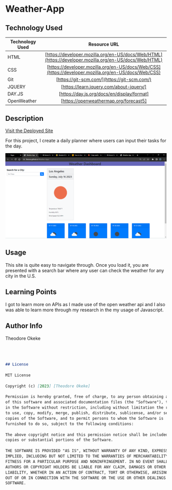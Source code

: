 # Weather-App
## Technology Used 

| Technology Used         | Resource URL           | 
| ------------- |:-------------:| 
| HTML    | [https://developer.mozilla.org/en-US/docs/Web/HTML](https://developer.mozilla.org/en-US/docs/Web/HTML) | 
| CSS     | [https://developer.mozilla.org/en-US/docs/Web/CSS](https://developer.mozilla.org/en-US/docs/Web/CSS)      |   
| Git | [https://git-scm.com/](https://git-scm.com/) 
| JQUERY | [https://learn.jquery.com/about-jquery/]    
| DAY.JS | [https://day.js.org/docs/en/display/format]
|OpenWeather| [https://openweathermap.org/forecast5]

## Description 

[Visit the Deployed Site](https://theouo.github.io/Weather-App/)

For this project, I create a daily planner where users can input their tasks for the day.


![Site Langing Page](./Assets/Weather.png)


## Usage 

This site is quite easy to navigate through. Once you load it, you are presented with a search bar where any user can check the weather for any city in the U.S.


## Learning Points 
I got to learn more on APIs as I made use of the open weather api and I also was able to learn more through my research in the my usage of Javascript.



## Author Info
Theodore Okeke

```md



## License

MIT License

Copyright (c) [2023] [Theodore Okeke]

Permission is hereby granted, free of charge, to any person obtaining a copy
of this software and associated documentation files (the "Software"), to deal
in the Software without restriction, including without limitation the rights
to use, copy, modify, merge, publish, distribute, sublicense, and/or sell
copies of the Software, and to permit persons to whom the Software is
furnished to do so, subject to the following conditions:

The above copyright notice and this permission notice shall be included in all
copies or substantial portions of the Software.

THE SOFTWARE IS PROVIDED "AS IS", WITHOUT WARRANTY OF ANY KIND, EXPRESS OR
IMPLIED, INCLUDING BUT NOT LIMITED TO THE WARRANTIES OF MERCHANTABILITY,
FITNESS FOR A PARTICULAR PURPOSE AND NONINFRINGEMENT. IN NO EVENT SHALL THE
AUTHORS OR COPYRIGHT HOLDERS BE LIABLE FOR ANY CLAIM, DAMAGES OR OTHER
LIABILITY, WHETHER IN AN ACTION OF CONTRACT, TORT OR OTHERWISE, ARISING FROM,
OUT OF OR IN CONNECTION WITH THE SOFTWARE OR THE USE OR OTHER DEALINGS IN THE
SOFTWARE.